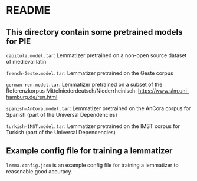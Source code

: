 # README

## This directory contain some pretrained models for PIE

`capitula.model.tar`: Lemmatizer pretrained on a non-open source dataset of medieval latin

`french-Geste.model.tar`: Lemmatizer pretrained on the Geste corpus

`german-ren.model.tar`: Lemmatizer pretrained on a subset of the Referenzkorpus Mittelniederdeutsch/Niederrheinisch: https://www.slm.uni-hamburg.de/ren.html

`spanish-AnCora.model.tar`: Lemmatizer pretrained on the AnCora corpus for Spanish (part of the Universal Dependencies)

`turkish-IMST.model.tar`: Lemmatizer pretrained on the IMST corpus for Turkish (part of the Universal Dependencies)

## Example config file for training a lemmatizer

`lemma.config.json` is an example config file for training a lemmatizer to reasonable good accuracy.
